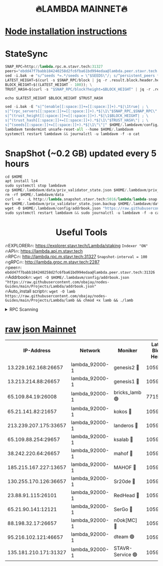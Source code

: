 <h1 align="center"> 🔥LAMBDA MAINNET🔥</h1>


[Node installation instructions](https://github.com/obajay/nodes-Guides/tree/main/Projects/Lambda)
=


# StateSync
```python
SNAP_RPC=http://lambda.rpc.m.stavr.tech:31327
peers="ebdd47f7babb184240258d2fc6fba61bd994edaa@lambda.peer.stavr.tech:31326" 
sed -i.bak -e "s/^seeds *=.*/seeds = \"$SEEDS\"/; s/^persistent_peers *=.*/persistent_peers = \"$PEERS\"/" $HOME/.lambdavm/config/config.toml
LATEST_HEIGHT=$(curl -s $SNAP_RPC/block | jq -r .result.block.header.height); \
BLOCK_HEIGHT=$((LATEST_HEIGHT - 100)); \
TRUST_HASH=$(curl -s "$SNAP_RPC/block?height=$BLOCK_HEIGHT" | jq -r .result.block_id.hash)

echo $LATEST_HEIGHT $BLOCK_HEIGHT $TRUST_HASH

sed -i.bak -E "s|^(enable[[:space:]]+=[[:space:]]+).*$|\1true| ; \
s|^(rpc_servers[[:space:]]+=[[:space:]]+).*$|\1\"$SNAP_RPC,$SNAP_RPC\"| ; \
s|^(trust_height[[:space:]]+=[[:space:]]+).*$|\1$BLOCK_HEIGHT| ; \
s|^(trust_hash[[:space:]]+=[[:space:]]+).*$|\1\"$TRUST_HASH\"| ; \
s|^(seeds[[:space:]]+=[[:space:]]+).*$|\1\"\"|" $HOME/.lambdavm/config/config.toml
lambdavm tendermint unsafe-reset-all --home $HOME/.lambdavm
systemctl restart lambdavm && journalctl -u lambdavm -f -o cat

```
# SnapShot (~0.2 GB) updated every 5 hours
```python
cd $HOME
apt install lz4
sudo systemctl stop lambdavm
cp $HOME/.lambdavm/data/priv_validator_state.json $HOME/.lambdavm/priv_validator_state.json.backup
rm -rf $HOME/.lambdavm/data
curl -o - -L http://lambda.snapshot.stavr.tech:5016/lambda/lambda-snap.tar.lz4 | lz4 -c -d - | tar -x -C $HOME/.lambdavm --strip-components 2
mv $HOME/.lambdavm/priv_validator_state.json.backup $HOME/.lambdavm/data/priv_validator_state.json
wget -O $HOME/.lambdavm/config/addrbook.json "https://raw.githubusercontent.com/obajay/nodes-Guides/main/Projects/Lambda/addrbook.json"
sudo systemctl restart lambdavm && sudo journalctl -u lambdavm -f -o cat
```
 <h1 align="center"> Useful Tools</h1>

🔥EXPLORER🔥:      https://explorer.stavr.tech/Lambda/staking	        `Indexer "ON"` \
🔥API🔥: 			 		 https://lambda.api.m.stavr.tech \
🔥RPC🔥:           http://lambda.rpc.m.stavr.tech:31327	              `Snapshot-interval = 100` \
🔥gRPC🔥:          http://lambda.grpc.m.stavr.tech:2287 \
🔥peer🔥:					 `ebdd47f7babb184240258d2fc6fba61bd994edaa@lambda.peer.stavr.tech:31326` \
🔥Addrbook🔥:    ```wget -O $HOME/.lambdavm/config/addrbook.json "https://raw.githubusercontent.com/obajay/nodes-Guides/main/Projects/Lambda/addrbook.json"``` \
🔥Auto_install script🔥: ```wget -O lamb https://raw.githubusercontent.com/obajay/nodes-Guides/main/Projects/Lambda/lamb && chmod +x lamb && ./lamb```


<details>
<summary>RPC Scanning</summary>

<h2 align="center"> We scan nodes in real time every 4 hours. And we provide the final result of RPC endpoints.
We cannot influence the operation of these nodes in any way. </h2>


```python
If Voting Power is higher than 0 --> then the Node is a validator of the network and may be subject to attack and be a potential threat to the chain.
```
```python
We marked such validators with a red symbol
```

</details>

[raw json Mainnet](https://rpc-check.lambm.stavr.tech/lambm/rpc-lambm-result.json)
=


<table><tr><th>IP-Address</th><th>Network</th><th>Moniker</th><th>Latest Block Height</th><th>Earliest Block Height</th><th>Catching Up</th><th>Tx Index</th><th>Voting Power</th><th>Scan Time</th></tr><tr><td>13.229.162.168:26657</td><td>lambda_92000-1</td><td>genesis2 🔴</td><td>10590258</td><td>1</td><td>False</td><td>on</td><td>16646650</td><td>2023-12-17T06:56:40.542721174UTC</td></tr><tr><td>13.213.214.88:26657</td><td>lambda_92000-1</td><td>genesis1 🔴</td><td>10590258</td><td>1</td><td>False</td><td>on</td><td>107835</td><td>2023-12-17T06:56:44.871273206UTC</td></tr><tr><td>65.109.84.19:26008</td><td>lambda_92000-1</td><td>bricks_lamb 🟢</td><td>7715743</td><td>7581001</td><td>False</td><td>on</td><td>0</td><td>2023-12-17T06:56:56.587004897UTC</td></tr><tr><td>65.21.141.82:21657</td><td>lambda_92000-1</td><td>kokos 🔴</td><td>10590258</td><td>7716001</td><td>False</td><td>off</td><td>546765</td><td>2023-12-17T06:56:47.389338251UTC</td></tr><tr><td>213.239.207.175:33657</td><td>lambda_92000-1</td><td>landeros 🔴</td><td>10590256</td><td>8136001</td><td>False</td><td>off</td><td>936625</td><td>2023-12-17T06:56:34.627670673UTC</td></tr><tr><td>65.109.88.254:29657</td><td>lambda_92000-1</td><td>ksalab 🔴</td><td>10590259</td><td>8715001</td><td>False</td><td>on</td><td>502990</td><td>2023-12-17T06:56:50.788014020UTC</td></tr><tr><td>38.242.220.64:26657</td><td>lambda_92000-1</td><td>mahof 🔴</td><td>10590255</td><td>10131001</td><td>False</td><td>off</td><td>770350</td><td>2023-12-17T06:56:29.864990254UTC</td></tr><tr><td>185.215.167.227:13657</td><td>lambda_92000-1</td><td>MAHOF 🔴</td><td>10590258</td><td>10134001</td><td>False</td><td>on</td><td>2051510</td><td>2023-12-17T06:56:43.961093380UTC</td></tr><tr><td>130.255.170.126:36657</td><td>lambda_92000-1</td><td>Sr20de 🔴</td><td>10590256</td><td>10353001</td><td>False</td><td>off</td><td>671435</td><td>2023-12-17T06:56:35.140004745UTC</td></tr><tr><td>23.88.91.115:26101</td><td>lambda_92000-1</td><td>RedHead 🔴</td><td>10590256</td><td>10490256</td><td>False</td><td>off</td><td>553202</td><td>2023-12-17T06:56:35.490274099UTC</td></tr><tr><td>65.21.90.141:12121</td><td>lambda_92000-1</td><td>SerGo 🔴</td><td>10590259</td><td>10490259</td><td>False</td><td>off</td><td>10549651</td><td>2023-12-17T06:56:51.205494261UTC</td></tr><tr><td>88.198.32.17:26657</td><td>lambda_92000-1</td><td>n0ok[MC] 🔴</td><td>10590260</td><td>10490260</td><td>False</td><td>off</td><td>1578630</td><td>2023-12-17T06:56:56.241551051UTC</td></tr><tr><td>95.216.102.121:46657</td><td>lambda_92000-1</td><td>dteam 🟢</td><td>10590259</td><td>10579001</td><td>False</td><td>off</td><td>0</td><td>2023-12-17T06:56:50.389328182UTC</td></tr><tr><td>135.181.210.171:31327</td><td>lambda_92000-1</td><td>STAVR-Service 🟢</td><td>10590259</td><td>10587501</td><td>False</td><td>on</td><td>0</td><td>2023-12-17T06:56:49.802588363UTC</td></tr></table>
